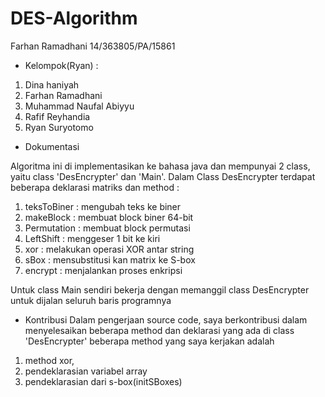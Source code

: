 # DES-Algorithm
Farhan Ramadhani
14/363805/PA/15861

- Kelompok(Ryan) :
1. Dina haniyah
2. Farhan Ramadhani
3. Muhammad Naufal Abiyyu
4. Rafif Reyhandia
5. Ryan Suryotomo

- Dokumentasi

Algoritma ini di implementasikan ke bahasa java dan mempunyai 2 class, yaitu class 'DesEncrypter' dan 'Main'. Dalam Class DesEncrypter terdapat beberapa deklarasi matriks dan method :

1. teksToBiner : mengubah teks ke biner
2. makeBlock : membuat block biner 64-bit
3. Permutation : membuat block permutasi 
4. LeftShift : menggeser 1 bit ke kiri
5. xor : melakukan operasi XOR antar string
6. sBox : mensubstitusi kan matrix ke S-box
7. encrypt : menjalankan proses enkripsi                                                                                             

Untuk class Main sendiri bekerja dengan memanggil class DesEncrypter untuk dijalan seluruh baris programnya

- Kontribusi
Dalam pengerjaan source code, saya berkontribusi dalam menyelesaikan beberapa method dan deklarasi yang ada di class 'DesEncrypter'
beberapa method yang saya kerjakan adalah 
1. method xor, 
2. pendeklarasian variabel array
3. pendeklarasian dari s-box(initSBoxes)

